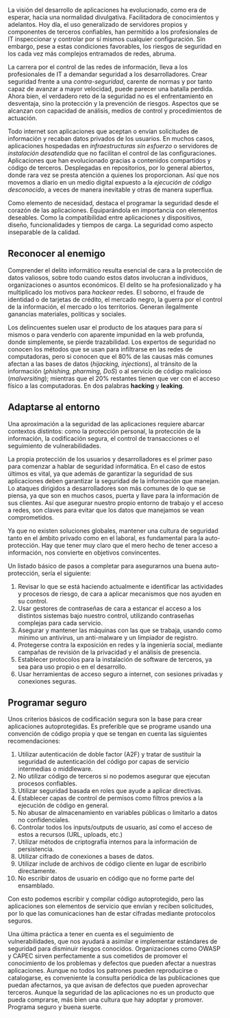 La visión del desarrollo de aplicaciones ha evolucionado, como era de esperar, hacia una normalidad divulgativa. Facilitadora de conocimientos y adelantos. Hoy día, el uso generalizado de servidores propios y componentes de terceros confiables, han permitido a los profesionales de IT inspeccionar y controlar por sí mismos cualquier configuración. Sin embargo, pese a estas condiciones favorables, los riesgos de seguridad en los cada vez más complejos entramados de redes, abruma.

La carrera por el control de las redes de información, lleva a los profesionales de IT a demandar seguridad a los desarrolladores. Crear seguridad frente a una _contra-seguridad_, carente de normas y por tanto capaz de avanzar a mayor velocidad, puede parecer una batalla perdida. Ahora bien, el verdadero reto de la seguridad no es el enfrentamiento en desventaja, sino la protección y la prevención de riesgos. Aspectos que se alcanzan con capacidad de análisis, medios de control y procedimientos de actuación. 

Todo internet son aplicaciones que aceptan o envían solicitudes de información y recaban datos privados de los usuarios. En muchos casos, aplicaciones hospedadas en _infraestructuras sin esfuerzo_ o servidores de _instalación desatendida_ que no facilitan el control de las configuraciones. Aplicaciones que han evolucionado gracias a contenidos compartidos y código de terceros.  Desplegadas en repositorios, por lo general abiertos, donde rara vez se presta atención a quienes los proporcionan. Así que nos movemos a diario en un medio digital expuesto a la _ejecución de código desconocido_, a veces de manera inevitable y otras de manera superflua.

Como elemento de necesidad, destaca el programar la seguridad desde el corazón de las aplicaciones. Equiparándola en importancia con elementos deseables. Como la compatibilidad entre aplicaciones y dispositivos, diseño, funcionalidades y tiempos de carga. La seguridad como aspecto inseparable de la calidad.

## Reconocer al enemigo

Comprender el delito informático resulta esencial de cara a la protección de datos valiosos, sobre todo cuando estos datos involucran a individuos, organizaciones o asuntos económicos. El delito se ha profesionalizado y ha multiplicado los motivos para _hackear_ redes. El soborno, el fraude de identidad o de tarjetas de crédito, el mercado negro, la guerra por el control de la información, el mercado o los territorios. Generan ilegalmente ganancias materiales, políticas y sociales.

Los delincuentes suelen usar el producto de los ataques para para sí mismos o  para venderlo con aparente impunidad en la web profunda, donde simplemente, se pierde trazabilidad. Los expertos de seguridad no conocen los métodos que se usan para infiltrarse en las redes de computadoras, pero si conocen que el 80% de las causas más comunes afectan a las bases de datos (_hijacking, injections_), al tránsito de la información (_phishing, pharming, DoS_) o al servicio de código malicioso (_malversiting_); mientras que el 20% restantes tienen que ver con el acceso físico a las computadoras. En dos palabras **hacking** y **leaking**.

## Adaptarse al entorno

Una aproximación a la seguridad de las aplicaciones requiere abarcar contextos distintos: como la protección personal, la protección de la información, la codificación segura, el control de transacciones o el seguimiento de vulnerabilidades. 

La propia protección de los usuarios y desarrolladores es el primer paso para comenzar a hablar de seguridad informática. En el caso de estos últimos es vital, ya que además de garantizar la seguridad de sus aplicaciones deben garantizar la seguridad de la información que manejan. Lo ataques dirigidos a desarrolladores son más comunes de lo que se piensa, ya que son en muchos casos, puerta y llave para la información de sus clientes. Así que asegurar nuestro propio entorno de trabajo y el acceso a redes, son claves para evitar que los datos que manejamos se vean comprometidos. 

Ya que no existen soluciones globales, mantener una cultura de seguridad tanto en el ámbito privado como en el laboral, es fundamental para la auto-protección. Hay que tener muy claro que el mero hecho de tener acceso a información, nos convierte en objetivos convincentes.

Un listado básico de pasos a completar para asegurarnos una buena auto-protección, sería el siguiente:

1.	Revisar lo que se está haciendo actualmente e identificar las actividades y procesos de riesgo, de cara a aplicar mecanismos que nos ayuden en su control.
2.	Usar gestores de contraseñas de cara a estancar el acceso a los distintos sistemas bajo nuestro control, utilizando contraseñas complejas para cada servicio.
3.	Asegurar y mantener las máquinas con las que se trabaja, usando como mínimo un antivirus, un anti-malware y un limpiador de registro.
4.	Protegerse contra la exposición en redes y la ingeniería social, mediante campañas de revisión de la privacidad y el análisis de presencia.
5.	Establecer protocolos para la instalación de software de terceros, ya sea para uso propio o en el desarrollo. 
6.	Usar herramientas de acceso seguro a internet, con sesiones privadas y conexiones seguras.

## Programar seguro

Unos criterios básicos de codificación segura son la base para crear aplicaciones autoprotegidas. Es preferible que se programe usando una convención de código propia y que se tengan en cuenta las siguientes recomendaciones:

1.	Utilizar autenticación de doble factor (A2F) y tratar de sustituir la seguridad de autenticación del código por capas de servicio intermedias o middleware.
2.	No utilizar código de terceros si no podemos asegurar que ejecutan procesos confiables.
3.	Utilizar seguridad basada en roles que ayude a aplicar directivas.
4.	Establecer capas de control de permisos como filtros previos a la ejecución de código en general.
5.	No abusar de almacenamiento en variables públicas o limitarlo a datos no confidenciales.
6.	Controlar todos los inputs/outputs de usuario, así como el acceso de estos a recursos (URL, uploads, etc.)
7.	Utilizar métodos de criptografía internos para la información de persistencia.
8.	Utilizar cifrado de conexiones a bases de datos.
9.	Utilizar include de archivos de código cliente en lugar de escribirlo directamente.
10.	No escribir datos de usuario en código que no forme parte del ensamblado.

Con esto podemos escribir y compilar código autoprotegido, pero las aplicaciones son elementos de servicio que envían y reciben solicitudes, por lo que las comunicaciones han de estar cifradas mediante protocolos seguros. 

Una última práctica a tener en cuenta es el seguimiento de vulnerabilidades, que nos ayudará a asimilar e implementar estándares de seguridad para disminuir riesgos conocidos. Organizaciones como OWASP y CAPEC sirven perfectamente a sus cometidos de promover el conocimiento de los problemas y defectos que pueden afectar a nuestras aplicaciones. Aunque no todos los patrones pueden reproducirse o catalogarse, es conveniente la consulta periódica de las publicaciones que puedan afectarnos, ya que avisan de defectos que pueden aprovechar terceros. Aunque la seguridad de las aplicaciones no es un producto que pueda comprarse, más bien una cultura que hay adoptar y promover. Programa seguro y buena suerte.


